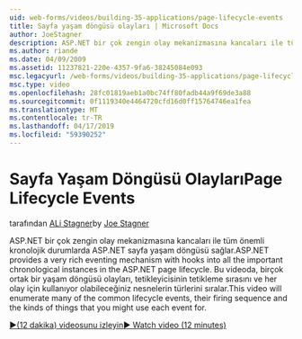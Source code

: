 ```yaml
---
uid: web-forms/videos/building-35-applications/page-lifecycle-events
title: Sayfa yaşam döngüsü olayları | Microsoft Docs
author: JoeStagner
description: ASP.NET bir çok zengin olay mekanizmasına kancaları ile tüm önemli kronolojik durumlarda ASP.NET sayfa yaşam döngüsü sağlar. Bu videoda, sabit listesi olur...
ms.author: riande
ms.date: 04/09/2009
ms.assetid: 11237821-220e-4357-9fa6-38245084e093
msc.legacyurl: /web-forms/videos/building-35-applications/page-lifecycle-events
msc.type: video
ms.openlocfilehash: 28fc01819aeb1a0bc74ff80fadb44a9f69de3a88
ms.sourcegitcommit: 0f1119340e4464720cfd16d0ff15764746ea1fea
ms.translationtype: MT
ms.contentlocale: tr-TR
ms.lasthandoff: 04/17/2019
ms.locfileid: "59390252"
---
```

# <a name="page-lifecycle-events"></a><span data-ttu-id="23340-104">Sayfa Yaşam Döngüsü Olayları</span><span class="sxs-lookup"><span data-stu-id="23340-104">Page Lifecycle Events</span></span>

<span data-ttu-id="23340-105">tarafından [ALi Stagner](https://github.com/JoeStagner)</span><span class="sxs-lookup"><span data-stu-id="23340-105">by [Joe Stagner](https://github.com/JoeStagner)</span></span>

<span data-ttu-id="23340-106">ASP.NET bir çok zengin olay mekanizmasına kancaları ile tüm önemli kronolojik durumlarda ASP.NET sayfa yaşam döngüsü sağlar.</span><span class="sxs-lookup"><span data-stu-id="23340-106">ASP.NET provides a very rich eventing mechanism with hooks into all the important chronological instances in the ASP.NET page lifecycle.</span></span> <span data-ttu-id="23340-107">Bu videoda, birçok ortak bir yaşam döngüsü olayları, tetikleyicisinin tetikleme sırasını ve her olay için kullanıyor olabileceğiniz nesnelerin türlerini sıralar.</span><span class="sxs-lookup"><span data-stu-id="23340-107">This video will enumerate many of the common lifecycle events, their firing sequence and the kinds of things that you might use each event for.</span></span>

[<span data-ttu-id="23340-108">&#9654;(12 dakika) videosunu izleyin</span><span class="sxs-lookup"><span data-stu-id="23340-108">&#9654; Watch video (12 minutes)</span></span>](https://channel9.msdn.com/Blogs/ASP-NET-Site-Videos/page-lifecycle-events)

